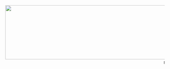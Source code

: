 <a href="https://jackpot88.asia">
<img width="580" height="171" src="https://jackpot88.asia/wp-content/uploads/2022/09/a23e7bc5-9c2f-41dc-bd50-2860b9d6b7f1-removebg-preview-768x226.png" class="attachment-medium_large size-medium_large" alt="" loading="lazy" srcset="https://jackpot88.asia/wp-content/uploads/2022/09/a23e7bc5-9c2f-41dc-bd50-2860b9d6b7f1-removebg-preview-768x226.png 768w, https://jackpot88.asia/wp-content/uploads/2022/09/a23e7bc5-9c2f-41dc-bd50-2860b9d6b7f1-removebg-preview-300x88.png 300w, https://jackpot88.asia/wp-content/uploads/2022/09/a23e7bc5-9c2f-41dc-bd50-2860b9d6b7f1-removebg-preview.png 921w" sizes="(max-width: 580px) 100vw, 580px">								</a>
<marquee bgcolor="">slot nexus | Nexus slot | nexus engine | nexus engine slot | nexus gaming slot | nexus gaming | nexus slot gacor | nexus slot demo | nexus slot88 | nexus slot rtp | nexus slot bonus 100 | nexus slot login | nexus slot terbaru | nexus slot promo |  nexus slot game | slot online | slot - JackpotStar</marquee>
</div>
